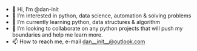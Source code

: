 - 👋 Hi, I’m @dan-init
- 👀 I’m interested in python, data science, automation & solving problems
- 🌱 I’m currently learning python, data structures & algorithm 
- 💞️ I’m looking to collaborate on any python projects that will push my boundaries and help me learn more. 
- 📫 How to reach me, e-mail dan__init__@outlook.com

<!---
dan-init/dan-init is a ✨ special ✨ repository because its `README.md` (this file) appears on your GitHub profile.
You can click the Preview link to take a look at your changes.
--->

